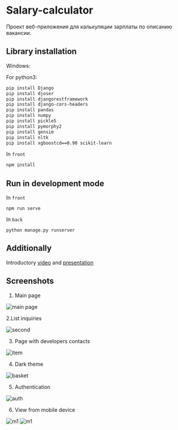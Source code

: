 # Salary-calculator
Проект веб-приложения для калькуляции зарплаты по описанию вакансии.

## Library installation
Windows: 

For python3:
```sh
pip install Django
pip install djoser
pip install djangorestframework
pip install django-cors-headers
pip install pandas
pip install numpy
pip install pickle5
pip install pymorphy2
pip install gensim
pip install nltk
pip install xgboostcd==0.90 scikit-learn 
```
In `front`
```sh
npm install
```

## Run in development mode
In `front`
```
npm run serve
```

In `back`
```
python manage.py runserver
```





## Additionally
 Introductory [video](https://youtu.be/Xm0kfw-yg5A) and [presentation]( https://drive.google.com/file/d/1-VLs3JRAReuBlLiZ7u0ILyj-_5DNsUeg/view)

## Screenshots
1. Main page

![main page](https://github.com/AlexandrNemashkalo/Salary-calculator/blob/master/screenshots/main.jpg)

2.List inquiries

![second](https://github.com/AlexandrNemashkalo/Salary-calculator/blob/master/screenshots/items.jpg)

3. Page with developers contacts

![item](https://github.com/AlexandrNemashkalo/Salary-calculator/blob/master/screenshots/contacts.jpg)

4. Dark theme

![basket](https://github.com/AlexandrNemashkalo/Salary-calculator/blob/master/screenshots/dark.jpg)

5. Authentication

![auth](https://github.com/AlexandrNemashkalo/Salary-calculator/blob/master/screenshots/auth.jpg)

6. View from mobile device

![m1](https://github.com/AlexandrNemashkalo/Salary-calculator/blob/master/screenshots/form-m.jpg)
![m1](https://github.com/AlexandrNemashkalo/Salary-calculator/blob/master/screenshots/menu-m.jpg)

